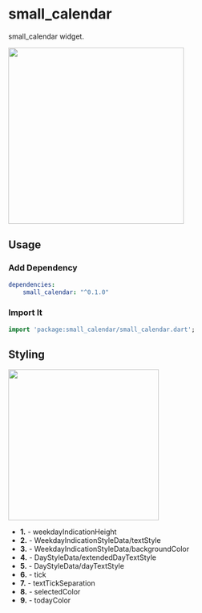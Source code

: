 # small_calendar

small_calendar widget.

<img src="https://raw.githubusercontent.com/ZedTheLed/small_calendar/master/images/Screenshot_1.png" height="350px"/>

## Usage

### Add Dependency

```yaml
dependencies:
    small_calendar: "^0.1.0"
```

### Import It

```dart
import 'package:small_calendar/small_calendar.dart';
```
## Styling

<img src="https://raw.githubusercontent.com/ZedTheLed/small_calendar/master/images/items_explanation.png" height="300px"/>

* **1.** - weekdayIndicationHeight
* **2.** - WeekdayIndicationStyleData/textStyle
* **3.** - WeekdayIndicationStyleData/backgroundColor
* **4.** - DayStyleData/extendedDayTextStyle
* **5.** - DayStyleData/dayTextStyle
* **6.** - tick
* **7.** - textTickSeparation 
* **8.** - selectedColor
* **9.** - todayColor
